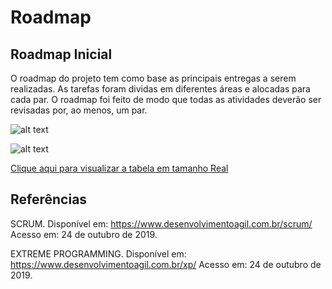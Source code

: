 # Roadmap

## Roadmap Inicial

O roadmap do projeto tem como base as principais entregas a serem realizadas. As tarefas foram dividas em diferentes áreas e alocadas para cada par. O roadmap foi feito de modo que todas as atividades deverão ser revisadas por, ao menos, um par.

![alt text](https://i.imgur.com/JRYmFzn.png)

![alt text](https://i.imgur.com/NpObWOZ.png)

[Clique aqui para visualizar a tabela em tamanho Real](https://docs.google.com/spreadsheets/d/1Uh2hdOAQyWByo5RIJZSTZ-i1NH-a-IAq-LYemBteSAs/edit?usp=sharing)

## Referências

SCRUM. Disponível em: https://www.desenvolvimentoagil.com.br/scrum/ Acesso em: 24 de outubro de 2019.

EXTREME PROGRAMMING. Disponível em: https://www.desenvolvimentoagil.com.br/xp/ Acesso em: 24 de outubro de 2019.
